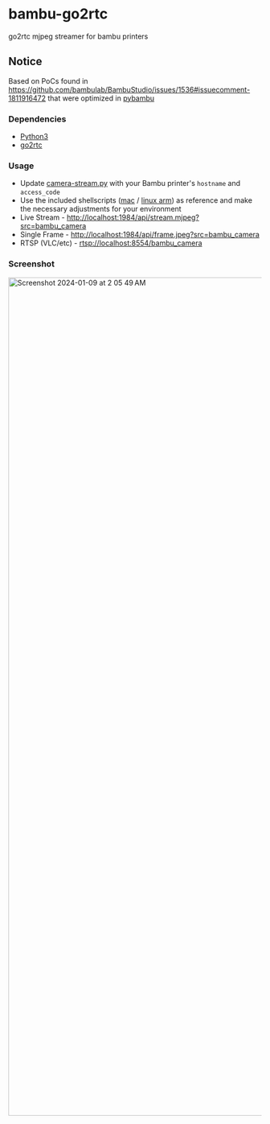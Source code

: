 # bambu-go2rtc
 go2rtc mjpeg streamer for bambu printers

## Notice
Based on PoCs found in https://github.com/bambulab/BambuStudio/issues/1536#issuecomment-1811916472 that were optimized in [pybambu](https://github.com/greghesp/pybambu)

### Dependencies
* [Python3](https://www.python.org/downloads/)
* [go2rtc](https://github.com/AlexxIT/go2rtc/releases)

### Usage
* Update [camera-stream.py](https://github.com/synman/bambu-go2rtc/blob/main/camera-stream.py) with your Bambu printer's `hostname` and `access_code`
* Use the included shellscripts ([mac](https://github.com/synman/bambu-go2rtc/blob/main/run-on-mac.sh) / [linux arm](https://github.com/synman/bambu-go2rtc/blob/main/run-on-linux-arm.sh)) as reference and make the necessary adjustments for your environment
* Live Stream - [http://localhost:1984/api/stream.mjpeg?src=bambu_camera](http://localhost:1984/api/stream.mjpeg?src=bambu_camera)
* Single Frame - [http://localhost:1984/api/frame.jpeg?src=bambu_camera](http://localhost:1984/api/frame.jpeg?src=bambu_camera)
* RTSP (VLC/etc) - [rtsp://localhost:8554/bambu_camera](rtsp://localhost:8554/bambu_camera)

### Screenshot

<img width="1667" alt="Screenshot 2024-01-09 at 2 05 49 AM" src="https://github.com/synman/bambu-go2rtc/assets/1299716/6f808120-e895-492c-bc0d-605996c7247b">
